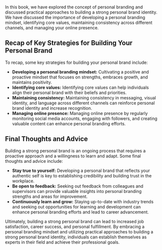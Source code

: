 
In this book, we have explored the concept of personal branding and discussed practical approaches to building a strong personal brand identity. We have discussed the importance of developing a personal branding mindset, identifying core values, maintaining consistency across different channels, and managing your online presence.

Recap of Key Strategies for Building Your Personal Brand
--------------------------------------------------------

To recap, some key strategies for building your personal brand include:

* **Developing a personal branding mindset:** Cultivating a positive and proactive mindset that focuses on strengths, embraces growth, and maintains positivity.
* **Identifying core values:** Identifying core values can help individuals align their personal brand with their beliefs and priorities.
* **Maintaining consistency:** Maintaining consistency in messaging, visual identity, and language across different channels can reinforce personal brand identity and increase recognition.
* **Managing online presence:** Managing online presence by regularly monitoring social media accounts, engaging with followers, and creating valuable content can enhance personal branding efforts.

Final Thoughts and Advice
-------------------------

Building a strong personal brand is an ongoing process that requires a proactive approach and a willingness to learn and adapt. Some final thoughts and advice include:

* **Stay true to yourself:** Developing a personal brand that reflects your authentic self is key to establishing credibility and building trust in the workplace.
* **Be open to feedback:** Seeking out feedback from colleagues and supervisors can provide valuable insights into personal branding strengths and areas for improvement.
* **Continuously learn and grow:** Staying up-to-date with industry trends and seeking out opportunities for learning and development can enhance personal branding efforts and lead to career advancement.

Ultimately, building a strong personal brand can lead to increased job satisfaction, career success, and personal fulfillment. By embracing a personal branding mindset and utilizing practical approaches to building a strong personal brand identity, individuals can establish themselves as experts in their field and achieve their professional goals.
